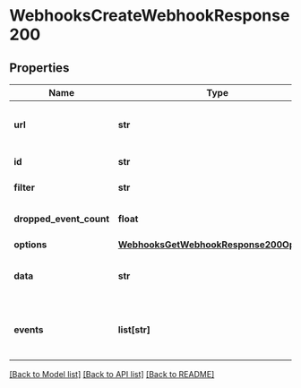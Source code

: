 # WebhooksCreateWebhookResponse200

## Properties
Name | Type | Description | Notes
------------ | ------------- | ------------- | -------------
**url** | **str** | URL to which notifications are sent | [optional] 
**id** | **str** | ID of webhook | [optional] 
**filter** | **str** | Context for webhook | [optional] 
**dropped_event_count** | **float** | Number of dropped events | [optional] 
**options** | [**WebhooksGetWebhookResponse200Options**](WebhooksGetWebhookResponse200Options.md) |  | [optional] 
**data** | **str** | Data returned from webhook | [optional] 
**events** | **list[str]** | Array of events to which webhook is registered | [optional] 

[[Back to Model list]](../README.md#documentation-for-models) [[Back to API list]](../README.md#documentation-for-api-endpoints) [[Back to README]](../README.md)


